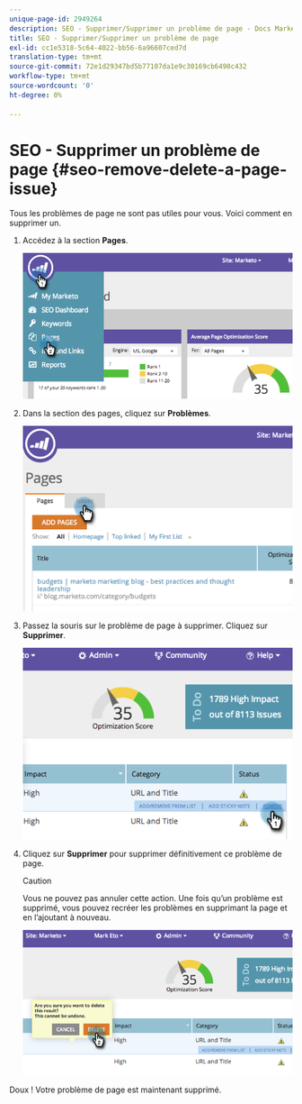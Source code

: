 ```yaml
---
unique-page-id: 2949264
description: SEO - Supprimer/Supprimer un problème de page - Docs Marketo - Documentation du produit
title: SEO - Supprimer/Supprimer un problème de page
exl-id: cc1e5318-5c64-4022-bb56-6a96607ced7d
translation-type: tm+mt
source-git-commit: 72e1d29347bd5b77107da1e9c30169cb6490c432
workflow-type: tm+mt
source-wordcount: '0'
ht-degree: 0%

---
```


# SEO - Supprimer un problème de page {#seo-remove-delete-a-page-issue}

Tous les problèmes de page ne sont pas utiles pour vous. Voici comment en supprimer un.

1. Accédez à la section **Pages**.

   ![](assets/image2014-9-18-14-3a0-3a16.png)

1. Dans la section des pages, cliquez sur **Problèmes**.

   ![](assets/image2014-9-18-14-3a0-3a30.png)

1. Passez la souris sur le problème de page à supprimer. Cliquez sur **Supprimer**.

   ![](assets/image2014-9-18-14-3a0-3a38.png)

1. Cliquez sur **Supprimer** pour supprimer définitivement ce problème de page.

   >[!CAUTION]
   >
   >Vous ne pouvez pas annuler cette action. Une fois qu’un problème est supprimé, vous pouvez recréer les problèmes en supprimant la page et en l’ajoutant à nouveau.

   ![](assets/image2014-9-18-14-3a1-3a28.png)

Doux ! Votre problème de page est maintenant supprimé.
